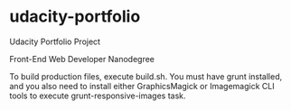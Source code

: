 # udacity-portfolio
Udacity Portfolio Project

Front-End Web Developer Nanodegree

To build production files, execute build.sh.
You must have grunt installed, and you also need to install either GraphicsMagick or Imagemagick CLI tools to execute
grunt-responsive-images task.
